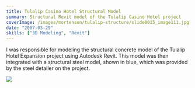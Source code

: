 ```yaml
---
title: Tulalip Casino Hotel Structural Model
summary: Structural Revit model of the Tulalip Casino Hotel project
coverImage: /images/mortenson/tulalip-structure/slide0015_image111.jpg
date: "2007-03-29"
skills: ["3D Modeling", "Revit"]
---
```


I was responsible for modeling the structural concrete model of the Tulalip Hotel Expansion project using Autodesk Revit. This model was then integrated with a structural steel model, shown in blue, which was provided by the steel detailer on the project.

![](/images/mortenson/tulalip-structure/slide0015_image113.jpg)
